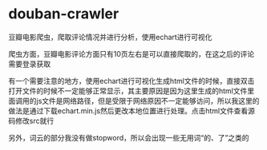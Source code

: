 # douban-crawler
豆瓣电影爬虫，爬取评论情况并进行分析，使用echart进行可视化

爬虫方面，豆瓣电影评论方面只有10页左右是可以直接爬取的，在这之后的评论需要登录获取

有一个需要注意的地方，使用echart进行可视化生成html文件的时候，直接双击打开文件的时候不一定能够正常显示，其主要原因是因为这里生成的html文件里面调用的js文件是网络路径，但是受限于网络原因不一定能够访问，所以我这里的做法是通过下载echart.min.js然后更改本地位置进行处理。点击html文件查看源码修改src就行

另外，词云的部分我没有做stopword，所以会出现一些无用词“的、了”之类的
